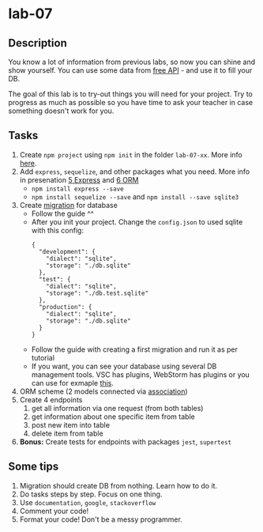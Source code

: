 # lab-07
## Description
You know a lot of information from previous labs, so now you can shine and show yourself. 
You can use some data from [free API](https://github.com/public-apis/public-apis) - and use it to fill your DB.

The goal of this lab is to try-out things you will need for your project. Try to progress as much as possible so you have time to ask your teacher in case something doesn't work for you.

## Tasks
1. Create `npm project` using `npm init` in the folder `lab-07-xx`. More info [here](https://docs.npmjs.com/cli/v7/commands/npm-init).
1. Add `express`, `sequelize`, and other packages what you need. More info in presenation [5 Express](https://docs.google.com/presentation/d/1RZJXLhgdzBajMYx7RHfO8k6gByorKBxMe8V7G97OmG0/edit#slide=id.gf4b3f6586d_0_182) and [6 ORM](https://docs.google.com/presentation/d/1QOj9iJxpC3wRnAQWFBvzUzQFgI15Zv_cOcB5LKL2SLo/edit#slide=id.gf5b189d86d_0_108)
    -  `npm install express --save`
    -  `npm install sequelize --save` and `npm install --save sqlite3`
3. Create [migration](https://sequelize.org/master/manual/migrations.html) for database
    - Follow the guide ^^
    - After you init your project. Change the `config.json` to used sqlite with this config:
        ```
        {
          "development": {
            "dialect": "sqlite",
            "storage": "./db.sqlite"
          },
          "test": {
            "dialect": "sqlite",
            "storage": "./db.test.sqlite"
          },
          "production": {
            "dialect": "sqlite",
            "storage": "./db.sqlite"
          }
        }
        ```
    - Follow the guide with creating a first migration and run it as per tutorial
    - If you want, you can see your database using several DB management tools. VSC has plugins, WebStorm has plugins or you can use for exmaple [this](https://sqlitebrowser.org/).    
5. ORM scheme (2 models connected via [association](https://sequelize.org/master/class/lib/associations/base.js~Association.html))
6. Create 4 endpoints
    1. get all information via one request (from both tables) 
    1. get information about one specific item from table
    1. post new item into table
    1. delete item from table
7. **Bonus:** Create tests for endpoints with packages `jest`, `supertest`

## Some tips
1. Migration should create DB from nothing. Learn how to do it.
1. Do tasks steps by step. Focus on one thing.
1. Use `documentation`, `google`, `stackoverflow`
1. Comment your code!
1. Format your code! Don't be a messy programmer.
